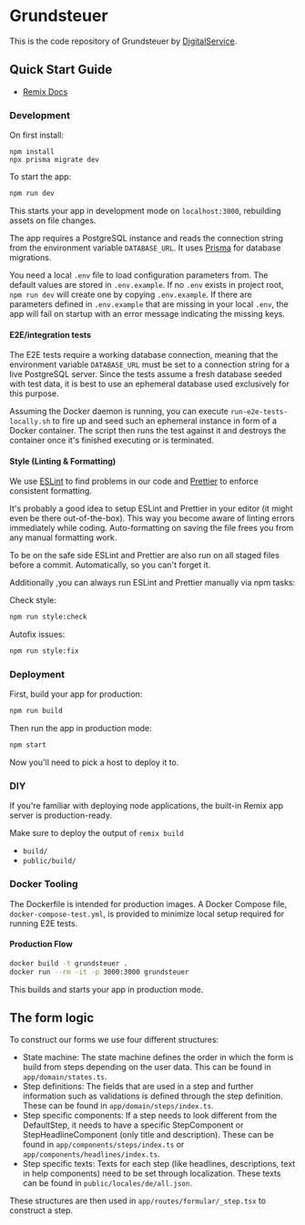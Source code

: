 # Grundsteuer

This is the code repository of Grundsteuer by [DigitalService](https://digitalservice.bund.de).

## Quick Start Guide

- [Remix Docs](https://remix.run/docs)

### Development

On first install:

```
npm install
npx prisma migrate dev
```

To start the app:

```sh
npm run dev
```

This starts your app in development mode on `localhost:3000`, rebuilding assets on file changes.

The app requires a PostgreSQL instance and reads the connection string from the environment variable `DATABASE_URL`.
It uses [Prisma](https://www.prisma.io) for database migrations.

You need a local `.env` file to load configuration parameters from. The default values are stored in `.env.example`.
If no `.env` exists in project root, `npm run dev` will create one by copying `.env.example`. If there are parameters
defined in `.env.example` that are missing in your local `.env`, the app will fail on startup
with an error message indicating the missing keys.

#### E2E/integration tests

The E2E tests require a working database connection, meaning that the environment variable `DATABASE_URL` must be set to
a connection string for a live PostgreSQL server. Since the tests assume a fresh database seeded with test data, it is
best to use an ephemeral database used exclusively for this purpose.

Assuming the Docker daemon is running, you can execute `run-e2e-tests-locally.sh` to fire up and seed such an ephemeral
instance in form of a Docker container. The script then runs the test against it and destroys the container once
it's finished executing or is terminated.

#### Style (Linting & Formatting)

We use [ESLint](https://eslint.org/docs/user-guide/getting-started) to find problems in our code
and [Prettier](https://prettier.io/docs/en/index.html) to enforce consistent formatting.

It's probably a good idea to setup ESLint and Prettier in your editor (it might even be there out-of-the-box). This way you become aware of linting errors immediately while coding. Auto-formatting on saving the file frees you from any manual formatting work.

To be on the safe side ESLint and Prettier are also run on all staged files before a commit. Automatically, so you can't forget it.

Additionally ,you can always run ESLint and Prettier manually via npm tasks:

Check style:

```sh
npm run style:check
```

Autofix issues:

```sh
npm run style:fix
```

### Deployment

First, build your app for production:

```sh
npm run build
```

Then run the app in production mode:

```sh
npm start
```

Now you'll need to pick a host to deploy it to.

### DIY

If you're familiar with deploying node applications, the built-in Remix app server is production-ready.

Make sure to deploy the output of `remix build`

- `build/`
- `public/build/`

### Docker Tooling

The Dockerfile is intended for production images. A Docker Compose file, `docker-compose-test.yml`, is
provided to minimize local setup required for running E2E tests.

#### Production Flow

```sh
docker build -t grundsteuer .
docker run --rm -it -p 3000:3000 grundsteuer
```

This builds and starts your app in production mode.

## The form logic

To construct our forms we use four different structures:

- State machine: The state machine defines the order in which the form is build from steps depending on the user data. This can be found in `app/domain/states.ts`.
- Step definitions: The fields that are used in a step and further information such as validations is defined through the step definition. These can be found in `app/domain/steps/index.ts`.
- Step specific components: If a step needs to look different from the DefaultStep, it needs to have a specific StepComponent or StepHeadlineComponent (only title and description). These can be found in `app/components/steps/index.ts` or `app/components/headlines/index.ts`.
- Step specific texts: Texts for each step (like headlines, descriptions, text in help components) need to be set through localization. These texts can be found in `public/locales/de/all.json`.

These structures are then used in `app/routes/formular/_step.tsx` to construct a step.
